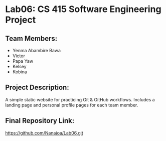 # Lab06: CS 415 Software Engineering Project

## Team Members:
- Yenma Abambire Bawa
- Victor
- Papa Yaw
- Kelsey
- Kobina

## Project Description:
A simple static website for practicing Git & GitHub workflows. Includes a landing page and personal profile pages for each team member.

## Final Repository Link:
https://github.com/Nanajoa/Lab06.git
